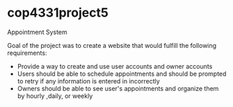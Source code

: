 # cop4331project5
Appointment System

Goal of the project was to create a website that would fulfill the following requirements:
- Provide a way to create and use user accounts and owner accounts
- Users should be able to schedule appointments and should be prompted to retry if any information is entered in incorrectly
- Owners should be able to see user's appointments and organize them by hourly ,daily, or weekly
